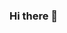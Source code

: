 ### Hi there 👋

<!--
**xcesarg/xcesarg** is a ✨ _special_ ✨ repository because its `README.md` (this file) appears on your GitHub profile.

Here are some ideas to get you started:

- 🔭 I’m currently working on ...
- 🌱 I’m currently learning computer science at the university
- 👯 I’m looking to collaborate on projects and learn
- 🤔 I’m looking for help with code 
- 💬 Ask me about ...
- 📫 How to reach me: ...
- 😄 Pronouns: ...
- ⚡ Fun fact: ...
-->
